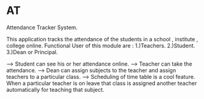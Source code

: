 AT
==
Attendance Tracker System.

This application tracks the attendance of the students in a school , institute , college online. Functional User of this module are : 1.)Teachers. 2.)Student. 3.)Dean or Principal.

--> Student can see his or her attendance online.
--> Teacher can take the attendance. 
--> Dean can assign subjects to the teacher and assign teachers to a particular class.
--> Scheduling of time table is a cool feature.
     When a particular teacher is on leave that class is assigned another 
     teacher automatically for teaching that subject.
